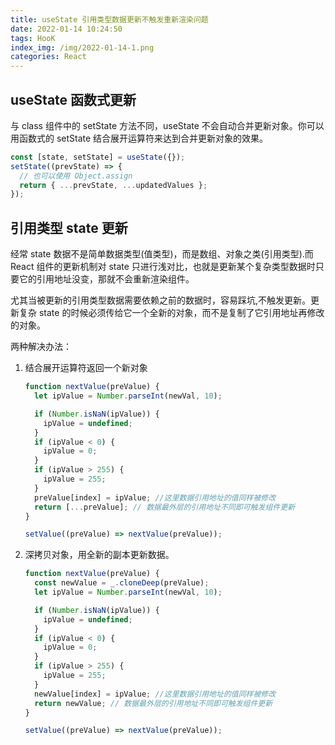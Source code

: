 ```yaml
---
title: useState 引用类型数据更新不触发重新渲染问题
date: 2022-01-14 10:24:50
tags: HooK
index_img: /img/2022-01-14-1.png
categories: React
---
```


## useState 函数式更新

与 class 组件中的 setState 方法不同，useState 不会自动合并更新对象。你可以用函数式的 setState 结合展开运算符来达到合并更新对象的效果。

```jsx
const [state, setState] = useState({});
setState((prevState) => {
  // 也可以使用 Object.assign
  return { ...prevState, ...updatedValues };
});
```

## 引用类型 state 更新

经常 state 数据不是简单数据类型(值类型)，而是数组、对象之类(引用类型).而 React 组件的更新机制对 state 只进行浅对比，也就是更新某个复杂类型数据时只要它的引用地址没变，那就不会重新渲染组件。

尤其当被更新的引用类型数据需要依赖之前的数据时，容易踩坑,不触发更新。更新复杂 state 的时候必须传给它一个全新的对象，而不是复制了它引用地址再修改的对象。

两种解决办法：

1. 结合展开运算符返回一个新对象

   ```jsx
   function nextValue(preValue) {
     let ipValue = Number.parseInt(newVal, 10);

     if (Number.isNaN(ipValue)) {
       ipValue = undefined;
     }
     if (ipValue < 0) {
       ipValue = 0;
     }
     if (ipValue > 255) {
       ipValue = 255;
     }
     preValue[index] = ipValue; //这里数据引用地址的值同样被修改
     return [...preValue]; // 数据最外层的引用地址不同即可触发组件更新
   }

   setValue((preValue) => nextValue(preValue));
   ```

1. 深拷贝对象，用全新的副本更新数据。

   ```jsx
   function nextValue(preValue) {
     const newValue = _.cloneDeep(preValue);
     let ipValue = Number.parseInt(newVal, 10);

     if (Number.isNaN(ipValue)) {
       ipValue = undefined;
     }
     if (ipValue < 0) {
       ipValue = 0;
     }
     if (ipValue > 255) {
       ipValue = 255;
     }
     newValue[index] = ipValue; //这里数据引用地址的值同样被修改
     return newValue; // 数据最外层的引用地址不同即可触发组件更新
   }

   setValue((preValue) => nextValue(preValue));
   ```

